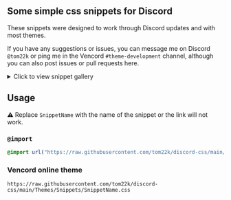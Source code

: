 ## Some simple css snippets for Discord
These snippets were designed to work through Discord updates and with most themes.

If you have any suggestions or issues, you can message me on Discord `@tom22k` or ping me in the Vencord `#theme-development` channel, although you can also post issues or pull requests here.

<details><summary>Click to view snippet gallery</summary>

| Snippet | Description | Preview |
| :-: | :--: | :--: |
| [BetterModView](BetterModView.css) | Give Discord's "mod view" its intended style. Works for users with and without profile themes. | ![image](https://github.com/tom22k/css-snippets/assets/143504320/abe67b48-305d-41ae-9861-f32f4378987b) ![image](https://github.com/tom22k/css-snippets/assets/143504320/e2e33416-a406-4dad-891c-c8b82627e6f0) |
| [BoxyUserPanel](BoxyUserPanel.css) | Just a user panel re-design, inspired by [Snare Hawk's idea](https://github.com/Snare-Hawk/snare-CSS?tab=readme-ov-file#profile-panel-thingy). Works with the game activity toggle button too. | ![image](https://github.com/tom22k/discord-css/assets/143504320/58bf65e2-e1b8-42fc-9ce7-d7f1a6158bdf) |
| [ClickableConnectedAccounts](ClickableConnectedAccounts.css) | Make each entire connected account clickable! Instead of just the little arrow. Also adds a little background when hovering. | ![gif](https://github.com/tom22k/css-snippets/assets/143504320/614f642c-4140-41dc-91c9-5fb7e551d43c) |
| [InteractiveFolders](InteractiveFolders.css) | A simple redesign making folders and the "Add a Server" button appear as interactive icons. | ![gif](https://github.com/tom22k/discord-css/assets/143504320/cf5be4a6-23a7-4085-936e-b2dfd8e28d63) |
| [RevealDarkUsernames](RevealDarkUsernames.css) | Be able to see dark usernames when hovering over them. | ![gif](https://github.com/user-attachments/assets/1c1c2ca6-e8a6-477c-99a0-d092c5784702) |
| [SimpleDarkUsernames Fix](.SimpleDarkUsernamesFixcss) | .Makes very dark usernames the normal text colour. This is applied to usernames everywhere, as well as places where the RoleColorEverywhere plugin would add role colors | ![image](https://github.com/tom22k/discord-css/assets/143504320/5cf19078-7e08-4276-a89e-5aa5c5d5d26e) ![image](https://github.com/tom22k/discord-css/assets/143504320/851cef4f-b180-4a01-a26f-09aa9556d03c) |
</details>

## Usage
⚠️ Replace `SnippetName` with the name of the snippet or the link will not work.
### `@import`
```css
@import url("https://raw.githubusercontent.com/tom22k/discord-css/main/Themes/Snippets/SnippetName.css");
```
### Vencord online theme
```
https://raw.githubusercontent.com/tom22k/discord-css/main/Themes/Snippets/SnippetName.css
```
